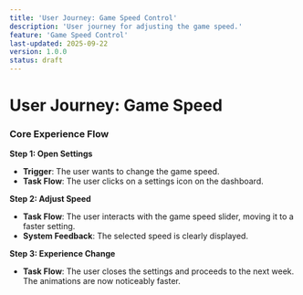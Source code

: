 ```yaml
---
title: 'User Journey: Game Speed Control'
description: 'User journey for adjusting the game speed.'
feature: 'Game Speed Control'
last-updated: 2025-09-22
version: 1.0.0
status: draft
---
```


# User Journey: Game Speed

### Core Experience Flow

**Step 1: Open Settings**
- **Trigger**: The user wants to change the game speed.
- **Task Flow**: The user clicks on a settings icon on the dashboard.

**Step 2: Adjust Speed**
- **Task Flow**: The user interacts with the game speed slider, moving it to a faster setting.
- **System Feedback**: The selected speed is clearly displayed.

**Step 3: Experience Change**
- **Task Flow**: The user closes the settings and proceeds to the next week. The animations are now noticeably faster.
